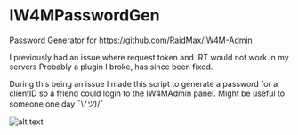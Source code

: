 ﻿# IW4MPasswordGen

Password Generator for https://github.com/RaidMax/IW4M-Admin

I previously had an issue where request token and !RT would not work in my servers
Probably a plugin I broke, has since been fixed.

During this being an issue I made this script to generate a password for a clientID so a friend could login to the IW4MAdmin panel.
Might be useful to someone one day ¯\\_(ツ)_/¯

![alt text](https://tproc.net/wp-content/uploads/2024/07/image_2024-07-20_192840815.png)
